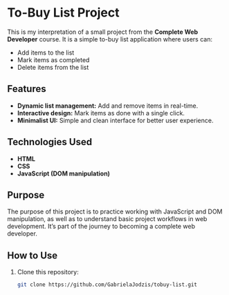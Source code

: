 # To-Buy List Project

This is my interpretation of a small project from the **Complete Web Developer** course. It is a simple to-buy list application where users can:

- Add items to the list
- Mark items as completed
- Delete items from the list

## Features

- **Dynamic list management:** Add and remove items in real-time.
- **Interactive design:** Mark items as done with a single click.
- **Minimalist UI:** Simple and clean interface for better user experience.

## Technologies Used

- **HTML**
- **CSS**
- **JavaScript (DOM manipulation)**

## Purpose

The purpose of this project is to practice working with JavaScript and DOM manipulation, as well as to understand basic project workflows in web development. It’s part of the journey to becoming a complete web developer.

## How to Use

1. Clone this repository:
   ```bash
   git clone https://github.com/GabrielaJodzis/tobuy-list.git
